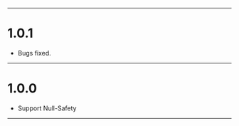 

------------

# 1.0.1

- Bugs fixed.

------------


# 1.0.0

- Support Null-Safety

------------

